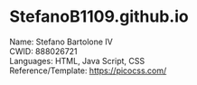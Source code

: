 # StefanoB1109.github.io
Name: Stefano Bartolone IV<br>
CWID: 888026721<br>
Languages: HTML, Java Script, CSS<br>
Reference/Template: https://picocss.com/<br>
